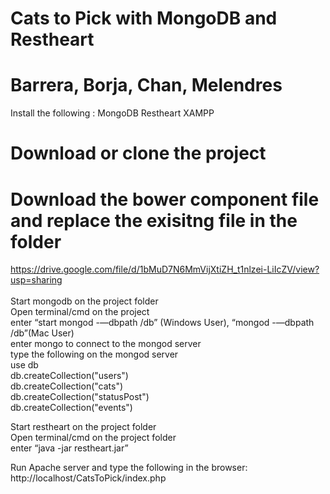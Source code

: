 # Cats to Pick with MongoDB and Restheart
# Barrera, Borja, Chan, Melendres
 Install the following :
   MongoDB
   Restheart
   XAMPP
# Download or clone the project
# Download the bower component file and replace the exisitng file in the folder
https://drive.google.com/file/d/1bMuD7N6MmVijXtiZH_t1nlzei-LiIcZV/view?usp=sharing
<br>
<br>
 Start mongodb on the project folder <br>
  Open terminal/cmd on the project <br>
  enter “start mongod -—dbpath /db” (Windows User), “mongod -—dbpath /db”(Mac User) <br>
  enter mongo to connect to the mongod server <br>
  type the following on the mongod server <br>
  use db <br>
  db.createCollection("users") <br>
  db.createCollection("cats") <br>
  db.createCollection("statusPost") <br>
  db.createCollection("events") <br>
  
  
  
  Start restheart on  the project folder <br>
  Open terminal/cmd on the project folder <br>
  enter “java -jar restheart.jar” <br>
  
  Run Apache server and type the following in the browser:
  http://localhost/CatsToPick/index.php
  
  
